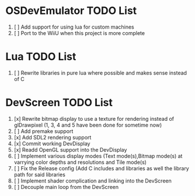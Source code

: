 # OSDevEmulator TODO List
  1. [ ] Add support for using lua for custom machines
  2. [ ] Port to the WiiU when this project is more complete
# Lua TODO List
  1. [ ] Rewrite libraries in pure lua where possible and makes sense instead of C
# DevScreen TODO List
  1. [x]  Rewrite bitmap display to use a texture for rendering instead of glDrawpixel (1, 3, 4 and 5 have been done for sometime now)
  2. [ ]  Add premake support
  3. [x]  Add SDL2 rendering support 
  4. [x]  Commit working DevDisplay
  5. [x]  Readd OpenGL support into the DevDisplay
  6. [ ]  Implement various display modes (Text mode(s),Bitmap mode(s) at varrying color depths and resolutions and Tile mode(s)
  7. [ ]  Fix the Release config (Add C includes and libraries as well the library path for said libraries
  8. [ ]  Implement shader complication and linking into the DevScreen
  9. [ ] Decouple main loop from the DevScreen
